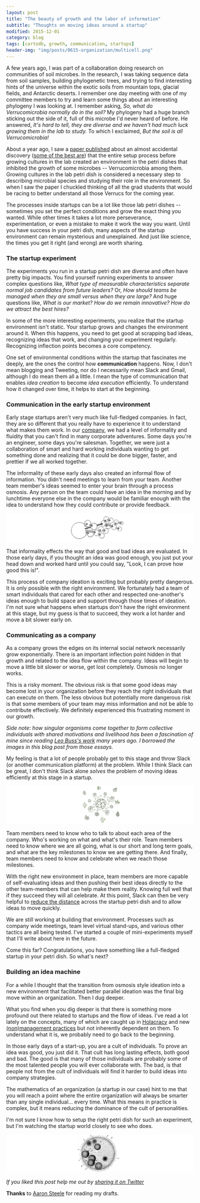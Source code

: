 ```yaml
---
layout: post
title: "The beauty of growth and the labor of information"
subtitle: "Thoughts on moving ideas around a startup"
modified: 2015-12-01
category: blog
tags: [cartodb, growth, communication, startups]
header-img: "img/posts/0615-organization/multicell.png"
---
```


A few years ago, I was part of a collaboration doing research on communities of soil microbes. In the research, I was taking sequence data from soil samples, building phylogenetic trees, and trying to find interesting hints of the universe within the exotic soils from mountain tops, glacial fields, and Antarctic deserts. I remember one day meeting with one of my committee members to try and learn some things about an interesting phylogeny I was looking at. I remember asking, *So, what do Verrucomicrobia normally do in the soil?* My phylogeny had a huge branch sticking out the side of it, full of this microbe I'd never heard of before. He answered, *It's hard to tell, they are diverse and we haven't had much luck growing them in the lab to study.* To which I exclaimed, *But the soil is all Verrucomicrobia!* 

About a year ago, I saw a [paper published](http://www.ncbi.nlm.nih.gov/pubmed/25281372) about an almost accidental discovery ([some of the best are](https://en.wikipedia.org/wiki/Alexander_Fleming#Accidental_discovery)) that the entire setup process before growing cultures in the lab created an environment in the petri dishes that inhibited the growth of some microbes -- Verrucomicrobia among them. Growing cultures in the lab petri dish is considered a necessary step to describing microbial species and studying their role in the environment. So when I saw the paper I chuckled thinking of all the grad students that would be racing to better understand all those Verrucs for the coming year.

The processes inside startups can be a lot like those lab petri dishes -- sometimes you set the perfect conditions and grow the exact thing you wanted. While other times it takes a lot more perseverance, experimentation, or even a mistake to make it work the way you want. Until you have success in your petri dish, many aspects of the startup environment can remain mysterious and unexplained. And just like science, the times you get it right (and wrong) are worth sharing.

### The startup experiment

The experiments you run in a startup petri dish are diverse and often have pretty big impacts. You find yourself running experiments to answer complex questions like, _What type of measurable characteristics separate normal job candidates from future leaders?_ Or, _How should teams be managed when they are small versus when they are large?_ And huge questions like, _What is our market? How do we remain innovative? How do we attract the best hires?_

In some of the more interesting experiments, you realize that the startup environment isn't static. Your startup grows and changes the environment around it. When this happens, you need to get good at scrapping bad ideas, recognizing ideas that work, and changing your experiment regularly. Recognizing inflection points becomes a core competency.

One set of environmental conditions within the startup that fascinates me deeply, are the ones the control how **communication** happens. Now, I don't mean blogging and Tweeting, nor do I necessarily mean Slack and Gmail, although I do mean them all a little. I mean the type of communication that enables *idea creation* to become *idea execution* efficiently. To understand how it changed over time, it helps to start at the beginning.

### Communication in the early startup environment 

Early stage startups aren't very much like full-fledged companies. In fact, they are so different that you really have to experience it to understand what makes them work. In our [company](http://cartodb.com), we had a level of informality and fluidity that you can't find in many corporate adventures. Some days you're an engineer, some days you're salesman. Together, we were just a collaboration of smart and hard working individuals wanting to get something done and realizing that it could be done bigger, faster, and prettier if we all worked together. 

The informality of these early days also created an informal flow of information. You didn't need meetings to learn from your team. Another team member's ideas seemed to enter your brain through a process osmosis. Any person on the team could have an idea in the morning and by lunchtime everyone else in the company would be familiar enough with the idea to understand how they could contribute or provide feedback. 

![an organization ](/img/posts/0615-organization/flow.png)

That informality effects the way that good and bad ideas are evaluated. In those early days, if you thought an idea was good enough, you just put your head down and worked hard until you could say, "Look, I can prove how good this is!". 

This process of company ideation is exciting but probably pretty dangerous. It is only possible with the right environment. We fortunately had a team of smart individuals that cared for each other and respected one-another's ideas enough to build space and support through those times of ideation. I'm not sure what happens when startups don't have the right environment at this stage, but my guess is that to succeed, they work a lot harder and move a bit slower early on. 

### Communicating as a company

As a company grows the edges on its internal social network necessarily grow exponentially. There is an important inflection point hidden in that growth and related to the idea flow within the company. Ideas will begin to move a little bit slower or worse, get lost completely. Osmosis no longer works. 

This is a risky moment. The obvious risk is that some good ideas may become lost in your organization before they reach the right individuals that can execute on them. The less obvious but potentially more dangerous risk is that some members of your team may miss information and not be able to contribute effectively. We definitely experienced this frustrating moment in our growth. 

_Side note: how singular organisms come together to form collective individuals with shared motivations and livelihood has been a fascination of mine since reading [Leo Buss's work](http://www.amazon.com/Evolution-Individuality-Princeton-Legacy-Library/dp/0691084688/ref=mt_hardcover) many years ago. I borrowed the images in this blog post from those essays._

My feeling is that a lot of people probably get to this stage and throw Slack (or another communication platform) at the problem. While I think Slack can be great, I don't think Slack alone *solves* the problem of moving ideas efficiently at this stage in a startup. 

![an organization ](/img/posts/0615-organization/organization-ind.png)

Team members need to know who to talk to about each area of the company. Who's working on what and what's their role. Team members need to know where we are all going, what is our short and long term goals, and what are the key milestones to know we are getting there. And finally, team members need to know and celebrate when we reach those milestones. 

With the right new environment in place, team members are more capable of self-evaluating ideas and then pushing their best ideas directly to the other team-members that can help make them reality. Knowing full well that if they succeed they will all celebrate. At this point, Slack can then be very helpful to [reduce the distance](https://en.wikipedia.org/wiki/Allen_curve) across the startup petri dish and to allow ideas to move quickly. 

We are still working at building that environment. Processes such as company wide meetings, team level virtual stand-ups, and various other tactics are all being tested. I've started a couple of mini-experiments myself that I'll write about here in the future. 

Come this far? Congratulations, you have something like a full-fledged startup in your petri dish. So what's next?

### Building an idea machine

For a while I thought that the transition from osmosis style ideation into a new environment that facilitated better parallel ideation was the final big move within an organization. Then I dug deeper.

What you find when you dig deeper is that there is something more profound out there related to startups and the flow of ideas. I've read a lot lately on the concepts, many of which are caught up in [Holacracy](https://en.wikipedia.org/wiki/Holacracy) and new [(non)management practices](http://www.nytimes.com/2015/07/19/business/at-zappos-selling-shoes-and-a-vision.html) but not inherently dependent on them. To understand what it is, we probably need to go back to the beginning.

In those early days of a start-up, you are a cult of individuals. To prove an idea was good, you just did it. That cult has long lasting effects, both good and bad. The good is that many of those individuals are probably some of the most talented people you will ever collaborate with. The bad, is that people not from the cult of individuals will find it harder to build ideas into company strategies. 

The mathematics of an organization (a startup in our case) hint to me that you will reach a point where the entire organization will always be smarter than any single individual... every time. What this means in practice is complex, but it means reducing the dominance of the cult of personalities. 

I'm not sure I know how to setup the right petri dish for such an experiment, but I'm watching the startup world closely to see who does. 

![an organization ](/img/posts/0615-organization/organization-none.png)

_If you liked this post help me out by <a href="http://twitter.com/home?status=The%20beauty%20of%20growth%20and%20the labor%20of%20information%20--%20thoughts%20on%20moving%20ideas%20in%20a%20startup">sharing it on Twitter</a>_

**Thanks** to [Aaron Steele](https://twitter.com/eightysteele) for reading my drafts.